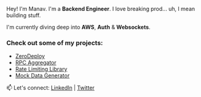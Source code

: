 Hey! I'm Manav. I'm a **Backend Engineer**. I love breaking prod... uh, I mean building stuff.

I'm currently diving deep into **AWS**, **Auth** & **Websockets**.

### Check out some of my projects:
- [ZeroDeploy](https://zerodeploy.xyz)
- [RPC Aggregator](https://solrpc.vercel.app/)
- [Rate Limiting Library](https://www.npmjs.com/package/@radioac7iv/rate-limiter)
- [Mock Data Generator](https://mock-data-generator-mu.vercel.app/)

📫 Let's connect: [LinkedIn](https://www.linkedin.com/in/manavgadhiya/) | [Twitter](https://x.com/0xRadioAc7iv)

